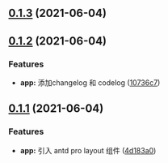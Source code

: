 ## [0.1.3](https://github.com/mipawn/react-base/compare/v0.1.2...v0.1.3) (2021-06-04)



## [0.1.2](https://github.com/mipawn/react-base/compare/v0.1.1...v0.1.2) (2021-06-04)


### Features

* **app:** 添加changelog 和 codelog ([10736c7](https://github.com/mipawn/react-base/commit/10736c7942afcb047e34883c718258bad7618d88))



## [0.1.1](https://github.com/mipawn/react-base/compare/4d183a06f901affa2de4c8dce1effe3df846b8bf...v0.1.1) (2021-06-04)


### Features

* **app:** 引入 antd pro layout 组件 ([4d183a0](https://github.com/mipawn/react-base/commit/4d183a06f901affa2de4c8dce1effe3df846b8bf))




